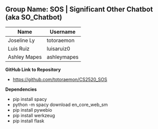 ## Group Name: SOS | Significant Other Chatbot (aka SO_Chatbot)


| Name | Username |
| ---- | ---------|
|Joseline Ly|totoraemon|
|Luis Ruiz|luisaruiz0|
|Ashley Mapes|ashleymapes|

**GitHub Link to Repository**
- https://github.com/totoraemon/CS2520_SOS

**Dependencies**
- pip install spacy
- python -m spacy download en_core_web_sm
- pip install pywebio
- pip install werkzeug
- pip install flask
